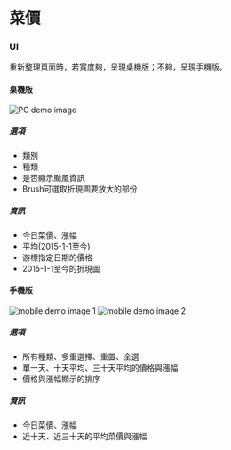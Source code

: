 # 菜價

### UI

重新整理頁面時，若寬度夠，呈現桌機版；不夠，呈現手機版。

#### 桌機版
![PC demo image](https://github.com/nekoneko/data-visualization-proj/tree/gh-pages/Team_6/img/pc.png)

##### 選項
* 類別
* 種類
* 是否顯示颱風資訊
* Brush可選取折現圖要放大的部份

##### 資訊
* 今日菜價、漲幅
* 平均(2015-1-1至今)
* 游標指定日期的價格
* 2015-1-1至今的折現圖

#### 手機版
![mobile demo image 1](https://github.com/nekoneko/data-visualization-proj/tree/gh-pages/Team_6/img/mobile1.png)
![mobile demo image 2](https://github.com/nekoneko/data-visualization-proj/tree/gh-pages/Team_6/img/mobile2.png)

##### 選項
* 所有種類、多重選擇、重置、全選
* 單一天、十天平均、三十天平均的價格與漲幅
* 價格與漲幅顯示的排序

##### 資訊
* 今日菜價、漲幅
* 近十天、近三十天的平均菜價與漲幅

